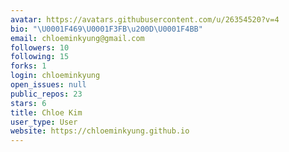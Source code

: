 ```yaml
---
avatar: https://avatars.githubusercontent.com/u/26354520?v=4
bio: "\U0001F469\U0001F3FB\u200D\U0001F4BB"
email: chloeminkyung@gmail.com
followers: 10
following: 15
forks: 1
login: chloeminkyung
open_issues: null
public_repos: 23
stars: 6
title: Chloe Kim
user_type: User
website: https://chloeminkyung.github.io
---
```

